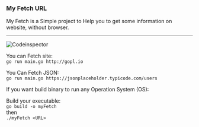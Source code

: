 ### My Fetch URL
My Fetch is a Simple project to Help you to get some information on website, without browser.

<hr>

![Codeinspector](https://www.code-inspector.com/project/24231/score/svg)

You can Fetch site: <br />
`go run main.go http://gopl.io`

You Can Fetch JSON: <br />
`go run main.go https://jsonplaceholder.typicode.com/users`

If you want build binary to run any Operation System (OS): <br />

Build your executable: <br/>
`go build -o myFetch` <br />
then <br />
`./myFetch <URL>`
